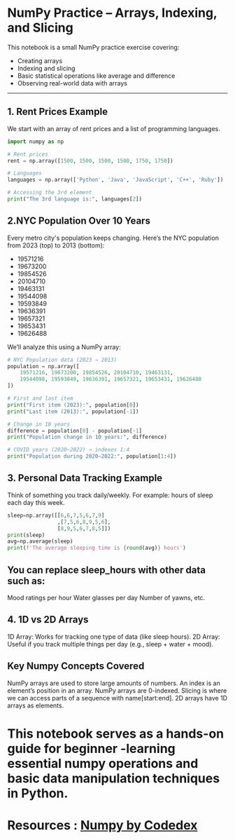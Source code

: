 # NumPy Practice – Arrays, Indexing, and Slicing

This notebook is a small NumPy practice exercise covering:
- Creating arrays
- Indexing and slicing
- Basic statistical operations like average and difference
- Observing real-world data with arrays

---

## 1. Rent Prices Example

We start with an array of rent prices and a list of programming languages.

```python
import numpy as np

# Rent prices
rent = np.array([1500, 1500, 1500, 1500, 1750, 1750])

# Languages
languages = np.array(['Python', 'Java', 'JavaScript', 'C++', 'Ruby'])

# Accessing the 3rd element
print("The 3rd language is:", languages[2])
```
## 2.NYC Population Over 10 Years

Every metro city's population keeps changing.
Here’s the NYC population from 2023 (top) to 2013 (bottom):

- 19571216
- 19673200
- 19854526
- 20104710
- 19463131
- 19544098
- 19593849
- 19636391
- 19657321
- 19653431
- 19626488

We’ll analyze this using a NumPy array:

```python
# NYC Population data (2023 → 2013)
population = np.array([
    19571216, 19673200, 19854526, 20104710, 19463131,
    19544098, 19593849, 19636391, 19657321, 19653431, 19626488
])

# First and last item
print("First item (2023):", population[0])
print("Last item (2013):", population[-1])

# Change in 10 years
difference = population[0] - population[-1]
print("Population change in 10 years:", difference)

# COVID years (2020–2022) → indexes 1:4
print("Population during 2020–2022:", population[1:4])
```
## 3. Personal Data Tracking Example

Think of something you track daily/weekly.
For example: hours of sleep each day this week.

```python
sleep=np.array([[6,6,7,5,6,7,9]
                ,[7,5,6,8,9,5,6],
                [8,9,5,6,7,8,5]])
print(sleep)
avg=np.average(sleep)
print(f'The average sleeping time is {round(avg)} hours')
```
## You can replace sleep_hours with other data such as:
Mood ratings per hour
Water glasses per day
Number of yawns, etc.

## 4. 1D vs 2D Arrays

1D Array: Works for tracking one type of data (like sleep hours).
2D Array: Useful if you track multiple things per day (e.g., sleep + water + mood).

## Key Numpy Concepts Covered
NumPy arrays are used to store large amounts of numbers.
An index is an element’s position in an array. NumPy arrays are 0-indexed.
Slicing is where we can access parts of a sequence with name[start:end].
2D arrays have 1D arrays as elements.

# This notebook serves as a hands-on guide for beginner -learning essential numpy operations and basic data manipulation techniques in Python. 
# Resources : [Numpy by Codedex](https://www.codedex.io/numpy)





  

